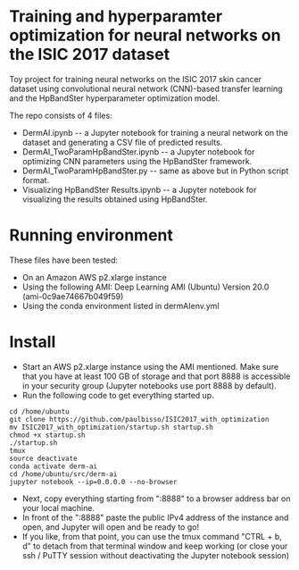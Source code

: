 # Training and hyperparamter optimization for neural networks on the ISIC 2017 dataset

Toy project for training neural networks on the ISIC 2017 skin cancer dataset using convolutional neural network (CNN)-based transfer learning and the HpBandSter hyperparameter optimization model. 

The repo consists of 4 files:
- DermAI.ipynb -- a Jupyter notebook for training a neural network on the dataset and generating a CSV file of predicted results.
- DermAI_TwoParamHpBandSter.ipynb -- a Jupyter notebook for optimizing CNN parameters using the HpBandSter framework.
- DermAI_TwoParamHpBandSter.py -- same as above but in Python script format.
- Visualizing HpBandSter Results.ipynb -- a Jupyter notebook for visualizing the results obtained using HpBandSter.

# Running environment
These files have been tested:
 - On an Amazon AWS p2.xlarge instance
 - Using the following AMI: Deep Learning AMI (Ubuntu) Version 20.0 (ami-0c9ae74667b049f59)
 - Using the conda environment listed in dermAIenv.yml
 
 # Install
 - Start an AWS p2.xlarge instance using the AMI mentioned. Make sure that you have at least 100 GB of storage and that port 8888 is accessible in your security group (Jupyter notebooks use port 8888 by default). 
 - Run the following code to get everything started up.
 ```
cd /home/ubuntu
git clone https://github.com/paulbisso/ISIC2017_with_optimization
mv ISIC2017_with_optimization/startup.sh startup.sh
chmod +x startup.sh
./startup.sh
tmux
source deactivate
conda activate derm-ai
cd /home/ubuntu/src/derm-ai
jupyter notebook --ip=0.0.0.0 --no-browser
```
- Next, copy everything starting from ":8888" to a browser address bar on your local machine.
- In front of the ":8888" paste the public IPv4 address of the instance and open, and Jupyter will open and be ready to go!
- If you like, from that point, you can use the tmux command "CTRL + b, d" to detach from that terminal window and keep working (or close your ssh / PuTTY session without deactivating the Jupyter notebook session)
